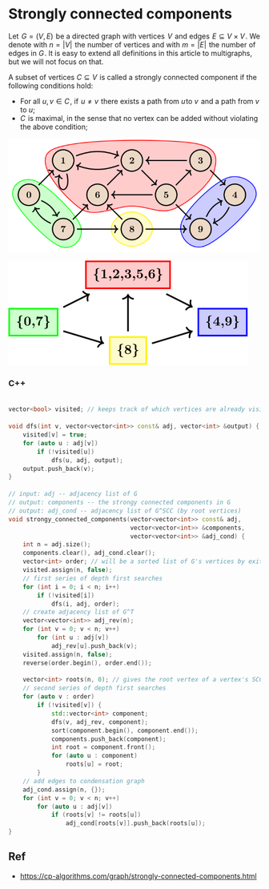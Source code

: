 # Strongly connected components

Let  $G=(V,E)$  be a directed graph with vertices  $V$  and edges  $E \subseteq V \times V$ . We denote with $n=|V|$  the number of vertices and with $m=|E|$  the number of edges in $G$ . It is easy to extend all definitions in this article to multigraphs, but we will not focus on that.

A subset of vertices $C \subseteq V$  is called a strongly connected component if the following conditions hold:

- For all $u,v\in C$ , if  $u \neq v$  there exists a path from $u$ to $v$  and a path from $v$  to $u$;
- $C$  is maximal, in the sense that no vertex can be added without violating the above condition;


![](./graph.svg)

![](./cond_graph.svg)

### C++

```c++

vector<bool> visited; // keeps track of which vertices are already visited

void dfs(int v, vector<vector<int>> const& adj, vector<int> &output) {
    visited[v] = true;
    for (auto u : adj[v])
        if (!visited[u])
            dfs(u, adj, output);
    output.push_back(v);
}

// input: adj -- adjacency list of G
// output: components -- the strongy connected components in G
// output: adj_cond -- adjacency list of G^SCC (by root vertices)
void strongy_connected_components(vector<vector<int>> const& adj,
                                  vector<vector<int>> &components,
                                  vector<vector<int>> &adj_cond) {
    int n = adj.size();
    components.clear(), adj_cond.clear();
    vector<int> order; // will be a sorted list of G's vertices by exit time
    visited.assign(n, false);
    // first series of depth first searches
    for (int i = 0; i < n; i++)
        if (!visited[i])
            dfs(i, adj, order);
    // create adjacency list of G^T
    vector<vector<int>> adj_rev(n);
    for (int v = 0; v < n; v++)
        for (int u : adj[v])
            adj_rev[u].push_back(v);
    visited.assign(n, false);
    reverse(order.begin(), order.end());

    vector<int> roots(n, 0); // gives the root vertex of a vertex's SCC
    // second series of depth first searches
    for (auto v : order)
        if (!visited[v]) {
            std::vector<int> component;
            dfs(v, adj_rev, component);
            sort(component.begin(), component.end());
            components.push_back(component);
            int root = component.front();
            for (auto u : component)
                roots[u] = root;
        }
    // add edges to condensation graph
    adj_cond.assign(n, {});
    for (int v = 0; v < n; v++)
        for (auto u : adj[v])
            if (roots[v] != roots[u])
                adj_cond[roots[v]].push_back(roots[u]);
}
```

## Ref

- https://cp-algorithms.com/graph/strongly-connected-components.html